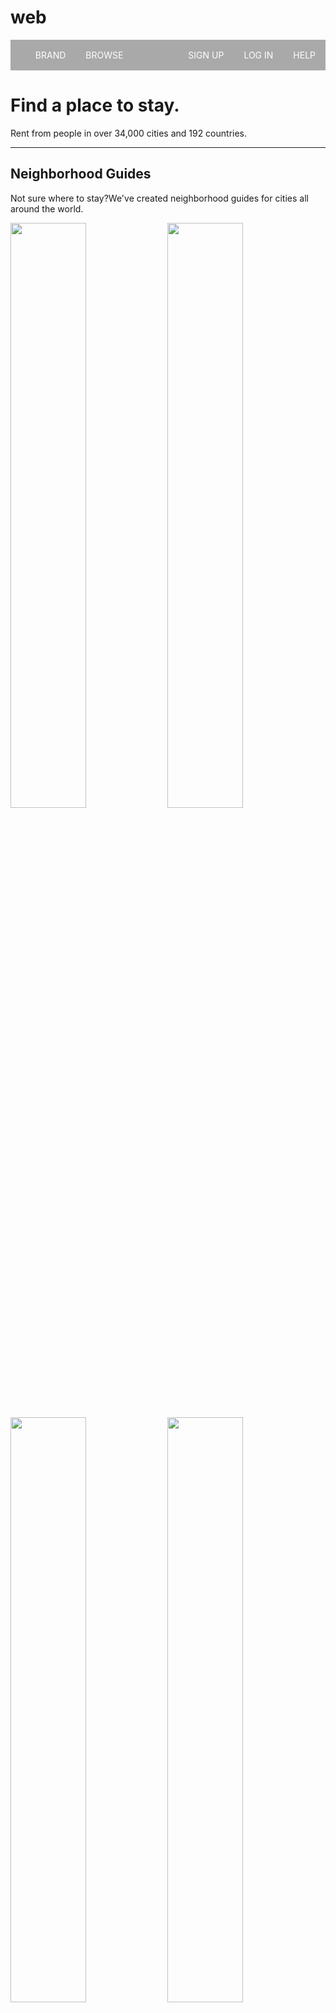 # web
<!DOCTYPE html>
<html>
<head>
<meta name="viewport" content="width=device-width, initial-scale=1.0"> 
<title>WEB101x_0201_FX_VI Xây dựng website đầu tiên</title>   
<style>
    @media only screen and (max-width: 768px){  
    [class*="column"] {
        width: 100%;
        position: relative;
    }
    ul{
        list-style-type: none;
        overflow: hidden;
        background-color:darkgrey;
    }
    li a{
        display: inline-block;
        padding: 16px;
        text-decoration: none;
    }
    a{
        text-decoration-line: none;
        color: white;          
    } 
    li {
        float:left;
        width:20%;
    }
    .duongke, .anhnen{
        display: none;
    }    
    .maulink{
        color: blue;
    }
    .invite1{
        display: none;
    }
    .anhnho, .anhto{
        width: 100%;
    } 
}
@media only screen and (max-width: 992px){  
    ul{
        list-style-type: none;
        overflow: hidden;
        background-color:darkgrey;
        }
    li a{
        display: inline-block;
        padding: 16px;
        text-decoration: none;
        }
    a{
        text-decoration-line: none;
        color: white;
    } 
    li {
        float:left;
        }
    .phai{
        float: right;
        }
    .anhnen{
        display: none;
    } 
    .maulink{
        color: blue;
    }  
    .invite1, .ny1{
        display: none;
    }
    img{
        width: 49%;
    }
}    
@media only screen and (min-width: 992px){    
    li{
        display:inline-block;
        padding:14px 16px; 
    }
    a{
        text-decoration-line: none;
    }     
    *{
        box-sizing:border-box;
    }
    .phai{
        float: right;
    }
    .duongke{
        display: none;
    } 
    .anhnen{
        width: 100%;
        margin-bottom: -10px;
    }
    .phanchu{
        position: absolute;  
        left: 5%;
        top: 45%;
        color: white;
    }
    .phanthan{
        background-color: lightgray;
        position: relative;
        padding: 10px 0 10px 10px;
    }
    .danhsachanh{
        display: inline;
    }
    .anhnho{
        width: 33%;
        padding-right: 1%;
    }
    .anhto{
        width: 29%;
        position: absolute;
    }
    .footer{
        clear: both;
        display:block;
        border:1px solid none; 
    } 
    .chiafooter{
        float: left;
        background-color:rgb(229, 226, 226);
        width: 33.33%;
        padding: 10px;
    }
    .ny1, .invite2{
        display: none;
    }
}
</style> 
</head>
<body>
        <p>
            <ul>
                <li><a href="#BRAND">BRAND</a></li>
                <li><a href="#BROWSE">BROWSE</a></li>
                <li class="phai"><a href="#HELP">HELP</a></li> 
                <li class="phai"><a href="login.html">LOG IN</a></li>
                <li class="phai"><a href="signup.html">SIGN UP</a></li>  
            </ul>   
        </p>    
    <div>
        <div>
            <img src="https://s3.amazonaws.com/codecademy-content/courses/ltp/img/lodging.png" class="anhnen">
        </div>
        <div class="phanchu">
            <h1>Find a place to stay.</h1>
            <p>Rent from people in over 34,000 cities and 192 countries.</p>
        </div>
    </div>
    <div class="duongke"><hr></div>
    <div class="phanthan"> 
        <h2>Neighborhood Guides</h2>
        <p>Not sure where to stay?We've created neighborhood guides for cities all around the world.</p>
            <div class="danhsachanh">    
                <a><img src="https://s3.amazonaws.com/codecademy-content/courses/ltp/img/mexico-city.png" class="anhnho"></a>
                <a class="ny1"><img src="https://s3.amazonaws.com/codecademy-content/courses/ltp/img/ny.png" class="anhnho" ></a>
                <a><img src="https://s3.amazonaws.com/codecademy-content/courses/ltp/img/tokyo.png" class="anhnho"></a>
                <a class="invite1" ><img src="https://s3.amazonaws.com/codecademy-content/courses/ltp/img/invite.png" class="anhto"></a>
            </div>    
            <div class="clear"></div>
            <div class="danhsachanh">    
                <a class="ny2"><img src="https://s3.amazonaws.com/codecademy-content/courses/ltp/img/ny.png" class="anhnho"></a>
                <a><img src="https://s3.amazonaws.com/codecademy-content/courses/ltp/img/paris.png" class="anhnho"></a>
                <a class="invite2"><img src="https://s3.amazonaws.com/codecademy-content/courses/ltp/img/invite.png" class="anhto"></a>
            </div>    
            <div class="clear"></div>     
    </div>   
    <div class="footer">
        <div class="chiafooter">   
            <h4>Travel</h4>
            <p>From apartments and rooms to treehouses and boats:stay in unique spaces in 192 countries. </p>
            <a class="maulink" href="#see" >See how to travel on Airbnb</a>
        </div>
        <div class="chiafooter">    
            <h4>Host</h4>
            <p>Renting out your unused space could pay your bills or fund your next vacation.</p>
            <a class="maulink" href="#learn" >Learn more about hosting</a>
        </div>
        <div class="chiafooter">    
            <h4>Trust and Safety</h4>
            <p>From Verified ID to our worldwide customer support team, we've got your back.</p>
            <a class="maulink" href="#learn" >Learn about trust at Airbnb</a>
        </div>
    </div>    
    </body>
    </html>
    
